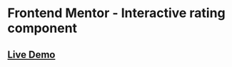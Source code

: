 # Frontend Mentor - Interactive rating component

## [Live Demo](https://graceful-lamington-f545f6.netlify.app)
